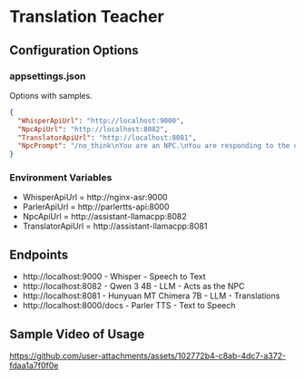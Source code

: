# Translation Teacher

## Configuration Options

### appsettings.json
Options with samples.
```json
{
  "WhisperApiUrl": "http://localhost:9000",
  "NpcApiUrl": "http://localhost:8082",
  "TranslatorApiUrl": "http://localhost:8081",
  "NpcPrompt": "/no_think\nYou are an NPC.\nYou are responding to the user's message in the first person.\nYour response should be in english. Response with simple statements and questions. Respond in a way that continues the conversation."
}
```
### Environment Variables
* WhisperApiUrl = http://nginx-asr:9000
* ParlerApiUrl = http://parlertts-api:8000
* NpcApiUrl = http://assistant-llamacpp:8082
* TranslatorApiUrl = http://assistant-llamacpp:8081

## Endpoints

* http://localhost:9000 - Whisper - Speech to Text
* http://localhost:8082 - Qwen 3 4B - LLM - Acts as the NPC
* http://localhost:8081 - Hunyuan MT Chimera 7B - LLM - Translations
* http://localhost:8000/docs - Parler TTS - Text to Speech

## Sample Video of Usage
https://github.com/user-attachments/assets/102772b4-c8ab-4dc7-a372-fdaa1a7f0f0e
